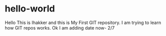 # hello-world
Hello This is Ihakker and this is My First GIT repository. I am trying to learn how GIT repos works.
Ok I am adding date now- 2/7
